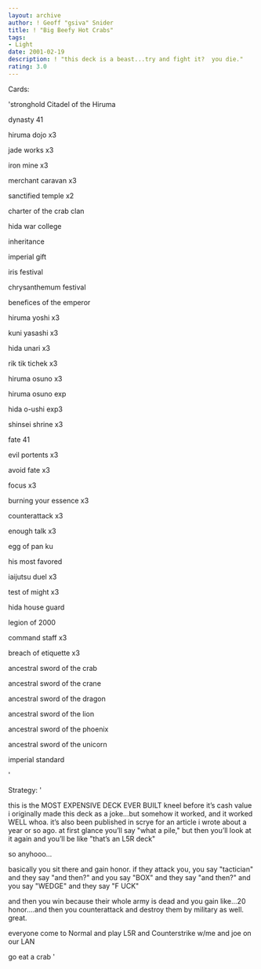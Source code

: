 ```yaml
---
layout: archive
author: ! Geoff "gsiva" Snider
title: ! "Big Beefy Hot Crabs"
tags:
- Light
date: 2001-02-19
description: ! "this deck is a beast...try and fight it?  you die."
rating: 3.0
---
```

Cards: 

'stronghold Citadel of the Hiruma


dynasty 41


hiruma dojo x3

jade works x3

iron mine x3

merchant caravan x3

sanctified temple x2

charter of the crab clan

hida war college

inheritance

imperial gift

iris festival

chrysanthemum festival

benefices of the emperor

hiruma yoshi x3

kuni yasashi x3

hida unari x3

rik tik tichek x3

hiruma osuno x3

hiruma osuno exp

hida o-ushi exp3

shinsei shrine x3


fate 41


evil portents x3

avoid fate x3

focus x3

burning your essence x3

counterattack x3

enough talk x3

egg of pan ku

his most favored

iaijutsu duel x3

test of might x3

hida house guard

legion of 2000

command staff x3

breach of etiquette x3

ancestral sword of the crab

ancestral sword of the crane

ancestral sword of the dragon

ancestral sword of the lion

ancestral sword of the phoenix

ancestral sword of the unicorn

imperial standard



'

Strategy: '

this is the MOST EXPENSIVE DECK EVER BUILT  kneel before it’s cash value  i originally made this deck as a joke...but somehow it worked, and it worked WELL  whoa.  it’s also been published in scrye for an article i wrote about a year or so ago.  at first glance you’ll say "what a pile," but then you’ll look at it again and you’ll be like "that’s an L5R deck"


so anyhooo...


basically you sit there and gain honor.  if they attack you, you say "tactician" and they say "and then?" and you say "BOX" and they say "and then?" and you say "WEDGE" and they say "F UCK"


and then you win because their whole army is dead and you gain like...20 honor....and then you counterattack and destroy them by military as well.  great.


everyone come to Normal and play L5R and Counterstrike w/me and joe on our LAN


go eat a crab   '